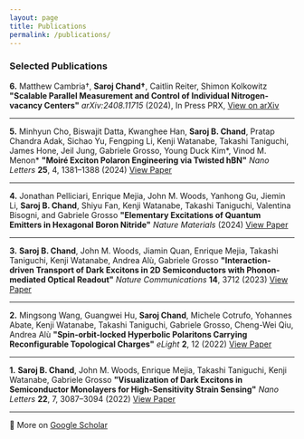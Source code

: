 ```yaml
---
layout: page
title: Publications
permalink: /publications/
---
```


### Selected Publications

**6.** Matthew Cambria†, **Saroj Chand†**, Caitlin Reiter, Shimon Kolkowitz
**"Scalable Parallel Measurement and Control of Individual Nitrogen-vacancy Centers"**
*arXiv:2408.11715* (2024), In Press PRX,
[View on arXiv](https://arxiv.org/abs/2408.11715)

---

**5.** Minhyun Cho, Biswajit Datta, Kwanghee Han, **Saroj B. Chand**, Pratap Chandra Adak, Sichao Yu, Fengping Li, Kenji Watanabe, Takashi Taniguchi, James Hone, Jeil Jung, Gabriele Grosso, Young Duck Kim*, Vinod M. Menon*
**"Moiré Exciton Polaron Engineering via Twisted hBN"**
*Nano Letters* **25**, 4, 1381–1388 (2024)
[View Paper](https://doi.org/10.1021/acs.nanolett.4c04996)

---

**4.** Jonathan Pelliciari, Enrique Mejia, John M. Woods, Yanhong Gu, Jiemin Li, **Saroj B. Chand**, Shiyu Fan, Kenji Watanabe, Takashi Taniguchi, Valentina Bisogni, and Gabriele Grosso
**"Elementary Excitations of Quantum Emitters in Hexagonal Boron Nitride"**
*Nature Materials* (2024)
[View Paper](https://doi.org/10.1038/s41563-024-01866-4)

---

**3.** **Saroj B. Chand**, John M. Woods, Jiamin Quan, Enrique Mejia, Takashi Taniguchi, Kenji Watanabe, Andrea Alù, Gabriele Grosso
**"Interaction-driven Transport of Dark Excitons in 2D Semiconductors with Phonon-mediated Optical Readout"**
*Nature Communications* **14**, 3712 (2023)
[View Paper](https://doi.org/10.1038/s41467-023-39339-y)

---

**2.** Mingsong Wang, Guangwei Hu, **Saroj Chand**, Michele Cotrufo, Yohannes Abate, Kenji Watanabe, Takashi Taniguchi, Gabriele Grosso, Cheng-Wei Qiu, Andrea Alù
**"Spin-orbit-locked Hyperbolic Polaritons Carrying Reconfigurable Topological Charges"**
*eLight* **2**, 12 (2022)
[View Paper](https://link.springer.com/article/10.1186/s43593-022-00018-y)

---

**1.** **Saroj B. Chand**, John M. Woods, Enrique Mejia, Takashi Taniguchi, Kenji Watanabe, Gabriele Grosso
**"Visualization of Dark Excitons in Semiconductor Monolayers for High-Sensitivity Strain Sensing"**
*Nano Letters* **22**, 7, 3087–3094 (2022)
[View Paper](https://pubs.acs.org/doi/full/10.1021/acs.nanolett.2c00436)


---


📘 More on [Google Scholar](https://scholar.google.com/citations?user=jVg0RxEAAAAJ&hl=en)

